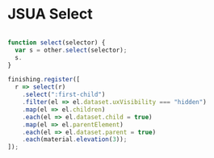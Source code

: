 JSUA Select
=================================================

```js

function select(selector) {
  var s = other.select(selector);
  s.
}

finishing.register([
  r => select(r)
    .select(":first-child")
    .filter(el => el.dataset.uxVisibility === "hidden")
    .map(el => el.children)
    .each(el => el.dataset.child = true)
    .map(el => el.parentElement)
    .each(el => el.dataset.parent = true)
    .each(material.elevation(3));
]);


```
